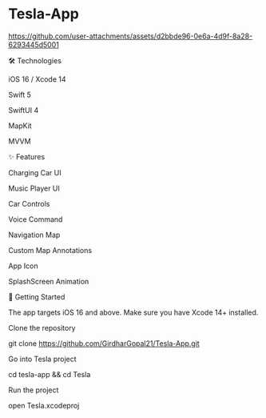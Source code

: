 # Tesla-App

https://github.com/user-attachments/assets/d2bbde96-0e6a-4d9f-8a28-6293445d5001


🛠️ Technologies

iOS 16 / Xcode 14

Swift 5

SwiftUI 4

MapKit

MVVM


✨ Features

 Charging Car UI
 
 Music Player UI
 
 Car Controls
 
 Voice Command
 
 Navigation Map
 
 Custom Map Annotations
 
 App Icon
 
 SplashScreen Animation

 
🚀 Getting Started

The app targets iOS 16 and above. Make sure you have Xcode 14+ installed.

Clone the repository

git clone https://github.com/GirdharGopal21/Tesla-App.git


Go into Tesla project

cd tesla-app && cd Tesla


Run the project

open Tesla.xcodeproj
